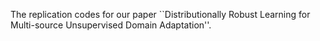 The replication codes for our paper ``Distributionally Robust Learning for Multi-source Unsupervised Domain Adaptation''.
